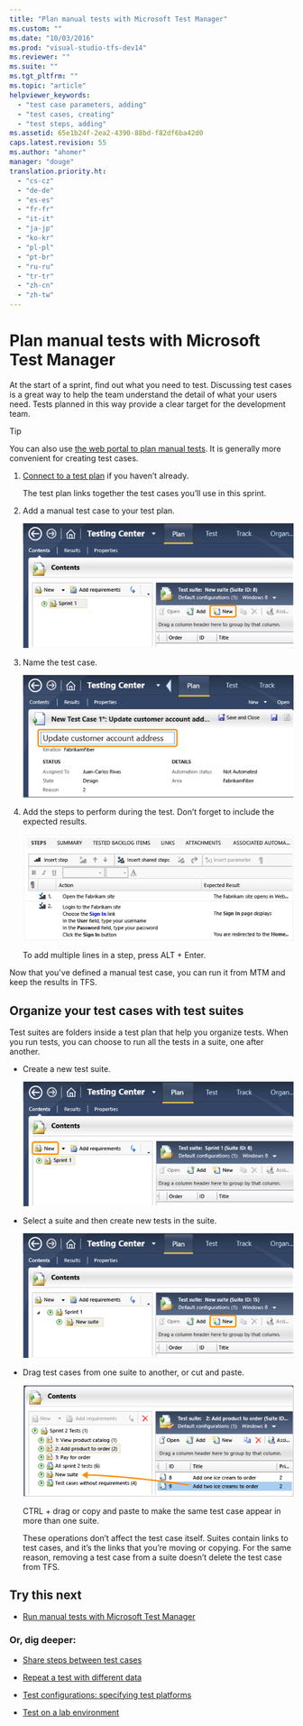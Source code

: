```yaml
---
title: "Plan manual tests with Microsoft Test Manager"
ms.custom: ""
ms.date: "10/03/2016"
ms.prod: "visual-studio-tfs-dev14"
ms.reviewer: ""
ms.suite: ""
ms.tgt_pltfrm: ""
ms.topic: "article"
helpviewer_keywords: 
  - "test case parameters, adding"
  - "test cases, creating"
  - "test steps, adding"
ms.assetid: 65e1b24f-2ea2-4390-88bd-f82df6ba42d0
caps.latest.revision: 55
ms.author: "ahomer"
manager: "douge"
translation.priority.ht: 
  - "cs-cz"
  - "de-de"
  - "es-es"
  - "fr-fr"
  - "it-it"
  - "ja-jp"
  - "ko-kr"
  - "pl-pl"
  - "pt-br"
  - "ru-ru"
  - "tr-tr"
  - "zh-cn"
  - "zh-tw"
---
```

# Plan manual tests with Microsoft Test Manager
At the start of a sprint, find out what you need to test. Discussing test cases is a great way to help the team understand the detail of what your users need. Tests planned in this way provide a clear target for the development team.  
  
> [!TIP]
>  You can also use [the web portal to plan manual tests](../test/planning-manual-tests-using-the-web-portal.md). It is generally more convenient for creating test cases.  
  
1.  [Connect to a test plan](../test/connect-microsoft-test-manager-to-your-team-project-and-test-plan.md) if you haven’t already.  
  
     The test plan links together the test cases you’ll use in this sprint.  
  
2.  Add a manual test case to your test plan.  
  
     ![Create a test case](../test/media/almp_t_create04.png "ALMP_T_Create04")  
  
3.  Name the test case.  
  
     ![Give the test case a title](../test/media/almp_t_create05.png "ALMP_T_Create05")  
  
4.  Add the steps to perform during the test. Don’t forget to include the expected results.  
  
     ![Define test case steps](../test/media/almp_t_create06.png "ALMP_T_Create06")  
  
     To add multiple lines in a step, press ALT + Enter.  
  
 Now that you've defined a manual test case, you can run it from MTM and keep the results in TFS.  
  
## Organize your test cases with test suites  
 Test suites are folders inside a test plan that help you organize tests. When you run tests, you can choose to run all the tests in a suite, one after another.  
  
-   Create a new test suite.  
  
     ![Creating a new test suite](../test/media/almp_t_newsuite01.png "ALMP_T_newSuite01")  
  
-   Select a suite and then create new tests in the suite.  
  
     ![Create a test case in a suite](../test/media/almp_t_newsuite02.png "ALMP_T_newSuite02")  
  
-   Drag test cases from one suite to another, or cut and paste.  
  
     ![Drag test cases from one suite to another](../test/media/almp_t_dragsuites.png "ALMP_T_dragSuites")  
  
     CTRL + drag or copy and paste to make the same test case appear in more than one suite.  
  
     These operations don’t affect the test case itself. Suites contain links to test cases, and it’s the links that you’re moving or copying. For the same reason, removing a test case from a suite doesn’t delete the test case from TFS.  
  
## Try this next  
  
-   [Run manual tests with Microsoft Test Manager](../test/run-manual-tests-with-microsoft-test-manager.md)  
  
### Or, dig deeper:  
  
-   [Share steps between test cases](../test/share-steps-between-test-cases.md)  
  
-   [Repeat a test with different data](../test/repeat-a-test-with-different-data.md)  
  
-   [Test configurations: specifying test platforms](../test/test-configurations--specifying-test-platforms.md)  
  
-   [Test on a lab environment](../test/test-on-a-lab-environment.md)